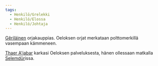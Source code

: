 ```yaml
---
tags:
  - Henkilö/Grelekki
  - Henkilö/Elossa
  - Henkilö/Johtaja
---
```

[Gêriläinen](Gêr.md) orjakauppias. Oeloksen orjat merkataan polttomerkillä vasempaan kämmeneen.

[Thaer A'jabar](Thaer%20A'jabar.md) karkasi Oeloksen palveluksesta, hänen ollessaan matkalla [Selemdûr](Selemdûr.md)issa.